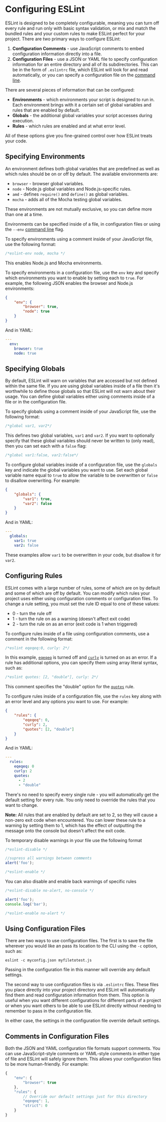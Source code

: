 # Configuring ESLint

ESLint is designed to be completely configurable, meaning you can turn off every rule and run only with basic syntax validation, or mix and match the bundled rules and your custom rules to make ESLint perfect for your project. There are two primary ways to configure ESLint:

1. **Configuration Comments** - use JavaScript comments to embed configuration information directly into a file.
1. **Configuration Files** - use a JSON or YAML file to specify configuration information for an entire directory and all of its subdirectories. This can be in the form of `.eslintrc` file, which ESLint will look for and read automatically, or you can specify a configuration file on the [command line](../command-line-interface).

There are several pieces of information that can be configured:

* **Environments** - which environments your script is designed to run in. Each environment brings with it a certain set of global variables and rules that are enabled by default.
* **Globals** - the additional global variables your script accesses during execution.
* **Rules** - which rules are enabled and at what error level.

All of these options give you fine-grained control over how ESLint treats your code.

## Specifying Environments

An environment defines both global variables that are predefined as well as which rules should be on or off by default. The available environments are:

* `browser` - browser global variables.
* `node` - Node.js global variables and Node.js-specific rules.
* `amd` - defines `require()` and `define()` as global variables.
* `mocha` - adds all of the Mocha testing global variables.

These environments are not mutually exclusive, so you can define more than one at a time.

Environments can be specified inside of a file, in configuration files or using the `--env` [command line](../command-line-interface) flag.

To specify environments using a comment inside of your JavaScript file, use the following format:

```js
/*eslint-env node, mocha */
```

This enables Node.js and Mocha environments.

To specify environments in a configuration file, use the `env` key and specify which environments you want to enable by setting each to `true`. For example, the following JSON enables the browser and Node.js environments:

```json
{
    "env": {
        "browser": true,
        "node": true
    }
}
```

And in YAML:

```yaml
---
  env:
    browser: true
    node: true
```

## Specifying Globals

By default, ESLint will warn on variables that are accessed but not defined within the same file. If you are using global variables inside of a file then it's worthwhile to define those globals so that ESLint will not warn about their usage. You can define global variables either using comments inside of a file or in the configuration file.

To specify globals using a comment inside of your JavaScript file, use the following format:

```js
/*global var1, var2*/
```

This defines two global variables, `var1` and `var2`. If you want to optionally specify that these global variables should never be written to (only read), then you can set each with a `false` flag:

```js
/*global var1:false, var2:false*/
```

To configure global variables inside of a configuration file, use the `globals` key and indicate the global variables you want to use. Set each global variable name equal to `true` to allow the variable to be overwritten or `false` to disallow overwriting. For example:

```json
{
    "globals": {
        "var1": true,
        "var2": false
    }
}
```

And in YAML:

```yaml
---
  globals:
    var1: true
    var2: false
```

These examples allow `var1` to be overwritten in your code, but disallow it for `var2`.

## Configuring Rules

ESLint comes with a large number of rules, some of which are on by default and some of which are off by default. You can modify which rules your project uses either using configuration comments or configuration files. To change a rule setting, you must set the rule ID equal to one of these values:

* 0 - turn the rule off
* 1 - turn the rule on as a warning (doesn't affect exit code)
* 2 - turn the rule on as an error (exit code is 1 when triggered)

To configure rules inside of a file using configuration comments, use a comment in the following format:

```js
/*eslint eqeqeq:0, curly: 2*/
```

In this example, [`eqeqeq`](../rules/eqeqeq.md) is turned off and [`curly`](../rules/curly.md) is turned on as an error. If a rule has additional options, you can specify them using array literal syntax, such as:

```js
/*eslint quotes: [2, "double"], curly: 2*/
```

This comment specifies the "double" option for the [`quotes`](../rules/quotes.md) rule.

To configure rules inside of a configuration file, use the `rules` key along with an error level and any options you want to use. For example:


```json
{
    "rules": {
        "eqeqeq": 0,
        "curly": 2,
        "quotes": [2, "double"]
    }
}
```

And in YAML:

```yaml
---
  rules:
    eqeqeq: 0
    curly: 2
    quotes:
      - 2
      - "double"
```

There's no need to specify every single rule - you will automatically get the default setting for every rule. You only need to override the rules that you want to change.

**Note:** All rules that are enabled by default are set to 2, so they will cause a non-zero exit code when encountered. You can lower these rule to a warning by setting them to 1, which has the effect of outputting the message onto the console but doesn't affect the exit code.

To temporary disable warnings in your file use the following format

```js
/*eslint-disable */

//supress all warnings between comments
alert('foo');

/*eslint-enable */
```

You can also disable and enable back warnings of specific rules

```js
/*eslint-disable no-alert, no-console */

alert('foo');
console.log('bar');

/*eslint-enable no-alert */
```

## Using Configuration Files

There are two ways to use configuration files. The first is to save the file wherever you would like an pass its location to the CLI using the `-c` option, such as:

    eslint -c myconfig.json myfiletotest.js

Passing in the configuration file in this manner will override any default settings.

The second way to use configuration files is via `.eslintrc` files. These files you place directly into your project directory and ESLint will automatically find them and read configuration information from them. This option is useful when you want different configurations for different parts of a project or when you want others to be able to use ESLint directly without needing to remember to pass in the configuration file.

In either case, the settings in the configuration file override default settings.

## Comments in Configuration Files

Both the JSON and YAML configuration file formats support comments. You can use JavaScript-style comments or YAML-style comments in either type of file and ESLint will safely ignore them. This allows your configuration files to be more human-friendly. For example:

```js
{
    "env": {
        "browser": true
    },
    "rules": {
        // Override our default settings just for this directory
        "eqeqeq": 1,
        "strict": 0
    }
}
```

